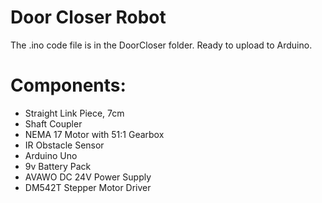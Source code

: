 # Door Closer Robot

The .ino code file is in the DoorCloser folder. Ready to upload to Arduino.

# Components:
- Straight Link Piece, 7cm
- Shaft Coupler
- NEMA 17 Motor with 51:1 Gearbox
- IR Obstacle Sensor
- Arduino Uno
- 9v Battery Pack
- AVAWO DC 24V Power Supply
- DM542T Stepper Motor Driver
